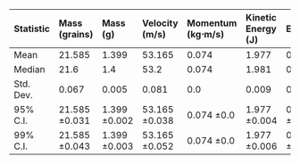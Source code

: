 | Statistic   | Mass (grains)   | Mass (g)     | Velocity (m/s)   | Momentum (kg⋅m/s)   | Kinetic Energy (J)   | Efficiency   |
|:------------|:----------------|:-------------|:-----------------|:--------------------|:---------------------|:-------------|
| Mean        | 21.585          | 1.399        | 53.165           | 0.074               | 1.977                | 0.141        |
| Median      | 21.6            | 1.4          | 53.2             | 0.074               | 1.981                | 0.142        |
| Std. Dev.   | 0.067           | 0.005        | 0.081            | 0.0                 | 0.009                | 0.001        |
| 95% C.I.    | 21.585 ±0.031   | 1.399 ±0.002 | 53.165 ±0.038    | 0.074 ±0.0          | 1.977 ±0.004         | 0.141 ±0.0   |
| 99% C.I.    | 21.585 ±0.043   | 1.399 ±0.003 | 53.165 ±0.052    | 0.074 ±0.0          | 1.977 ±0.006         | 0.141 ±0.0   |